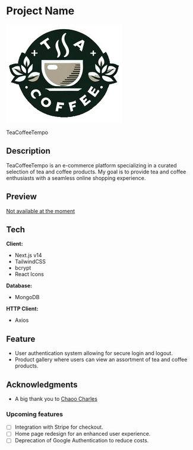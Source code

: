 # Project Name 
![TeaCoffeeTempo_Logo](https://github.com/VincentCongDao/teacoffetempo/blob/main/public/TeaTempo-logo.png)

TeaCoffeeTempo 

## Description
TeaCoffeeTempo is an e-commerce platform specializing in a curated selection of tea and coffee products. My goal is to provide tea and coffee enthusiasts with a seamless online shopping experience.

## Preview
[Not available at the moment]()

## Tech

**Client:** 
- Next.js v14
- TailwindCSS
- bcrypt
- React Icons

**Database:** 
- MongoDB 

**HTTP Client:** 
- Axios

## Feature
- User authentication system allowing for secure login and logout.
- Product gallery where users can view an assortment of tea and coffee products.

## Acknowledgments
- A big thank you to [Chaoo Charles](https://www.youtube.com/@ChaooCharles) 

### Upcoming features 

- [ ] Integration with Stripe for checkout.
- [ ] Home page redesign for an enhanced user experience.
- [ ] Deprecation of Google Authentication to reduce costs.
